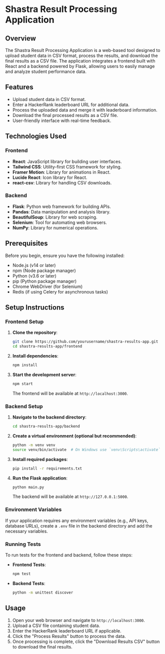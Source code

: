 # Shastra Result Processing Application

## Overview

The Shastra Result Processing Application is a web-based tool designed to upload student data in CSV format, process the results, and download the final results as a CSV file. The application integrates a frontend built with React and a backend powered by Flask, allowing users to easily manage and analyze student performance data.

## Features

- Upload student data in CSV format.
- Enter a HackerRank leaderboard URL for additional data.
- Process the uploaded data and merge it with leaderboard information.
- Download the final processed results as a CSV file.
- User-friendly interface with real-time feedback.

## Technologies Used

### Frontend
- **React**: JavaScript library for building user interfaces.
- **Tailwind CSS**: Utility-first CSS framework for styling.
- **Framer Motion**: Library for animations in React.
- **Lucide React**: Icon library for React.
- **react-csv**: Library for handling CSV downloads.

### Backend
- **Flask**: Python web framework for building APIs.
- **Pandas**: Data manipulation and analysis library.
- **BeautifulSoup**: Library for web scraping.
- **Selenium**: Tool for automating web browsers.
- **NumPy**: Library for numerical operations.

## Prerequisites

Before you begin, ensure you have the following installed:

- Node.js (v14 or later)
- npm (Node package manager)
- Python (v3.6 or later)
- pip (Python package manager)
- Chrome WebDriver (for Selenium)
- Redis (if using Celery for asynchronous tasks)

## Setup Instructions

### Frontend Setup

1. **Clone the repository**:
   ```bash
   git clone https://github.com/yourusername/shastra-results-app.git
   cd shastra-results-app/frontend
   ```

2. **Install dependencies**:
   ```bash
   npm install
   ```

3. **Start the development server**:
   ```bash
   npm start
   ```

   The frontend will be available at `http://localhost:3000`.

### Backend Setup

1. **Navigate to the backend directory**:
   ```bash
   cd shastra-results-app/backend
   ```

2. **Create a virtual environment (optional but recommended)**:
   ```bash
   python -m venv venv
   source venv/bin/activate  # On Windows use `venv\Scripts\activate`
   ```

3. **Install required packages**:
   ```bash
   pip install -r requirements.txt
   ```

4. **Run the Flask application**:
   ```bash
   python main.py
   ```

   The backend will be available at `http://127.0.0.1:5000`.

### Environment Variables

If your application requires any environment variables (e.g., API keys, database URLs), create a `.env` file in the backend directory and add the necessary variables.

### Running Tests

To run tests for the frontend and backend, follow these steps:

- **Frontend Tests**:
  ```bash
  npm test
  ```

- **Backend Tests**:
  ```bash
  python -m unittest discover
  ```

## Usage

1. Open your web browser and navigate to `http://localhost:3000`.
2. Upload a CSV file containing student data.
3. Enter the HackerRank leaderboard URL if applicable.
4. Click the "Process Results" button to process the data.
5. Once processing is complete, click the "Download Results CSV" button to download the final results.

